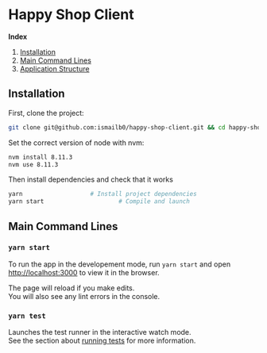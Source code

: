# Happy Shop Client

**Index**

1. [Installation](#installation)
1. [Main Command Lines](#main-command-lines)
1. [Application Structure](#application-structure)

## Installation

First, clone the project:

```bash
git clone git@github.com:ismailb0/happy-shop-client.git && cd happy-shop-client
```

Set the correct version of node with nvm:

```bash
nvm install 8.11.3
nvm use 8.11.3
```

Then install dependencies and check that it works

```bash
yarn                   # Install project dependencies
yarn start                     # Compile and launch
```

## Main Command Lines

### `yarn start`

To run the app in the developement mode, run `yarn start` and open [http://localhost:3000](http://localhost:3000) to view it in the browser.

The page will reload if you make edits.<br>
You will also see any lint errors in the console.

### `yarn test`

Launches the test runner in the interactive watch mode.<br>
See the section about [running tests](https://facebook.github.io/create-react-app/docs/running-tests) for more information.

